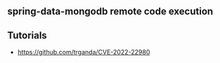 ## spring-data-mongodb remote code execution
## Tutorials
- https://github.com/trganda/CVE-2022-22980